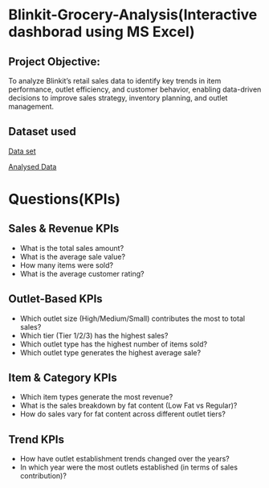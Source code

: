 # Blinkit-Grocery-Analysis(Interactive dashborad using MS Excel)
## Project Objective:
To analyze Blinkit’s retail sales data to identify key trends in item performance, outlet efficiency, and customer behavior, enabling data-driven decisions to improve sales strategy, inventory planning, and outlet management.
## Dataset used
<a href="https://github.com/Pushkar2520/blinkit-Analysis/blob/main/BlinkIT%20Grocery%20Data%20Excel.xlsx">Data set<a/>

<a href="https://github.com/Pushkar2520/blinkit-Analysis/blob/main/BlinkIT%20Grocery%20Data%20Excel.xlsx">Analysed Data<a/>
# Questions(KPIs)
## Sales & Revenue KPIs
- What is the total sales amount?
- What is the average sale value?
- How many items were sold?
- What is the average customer rating?

## Outlet-Based KPIs
- Which outlet size (High/Medium/Small) contributes the most to total sales?
- Which tier (Tier 1/2/3) has the highest sales?
- Which outlet type has the highest number of items sold?
- Which outlet type generates the highest average sale?

## Item & Category KPIs
- Which item types generate the most revenue?
- What is the sales breakdown by fat content (Low Fat vs Regular)?
- How do sales vary for fat content across different outlet tiers?

## Trend KPIs
- How have outlet establishment trends changed over the years?
- In which year were the most outlets established (in terms of sales contribution)?

